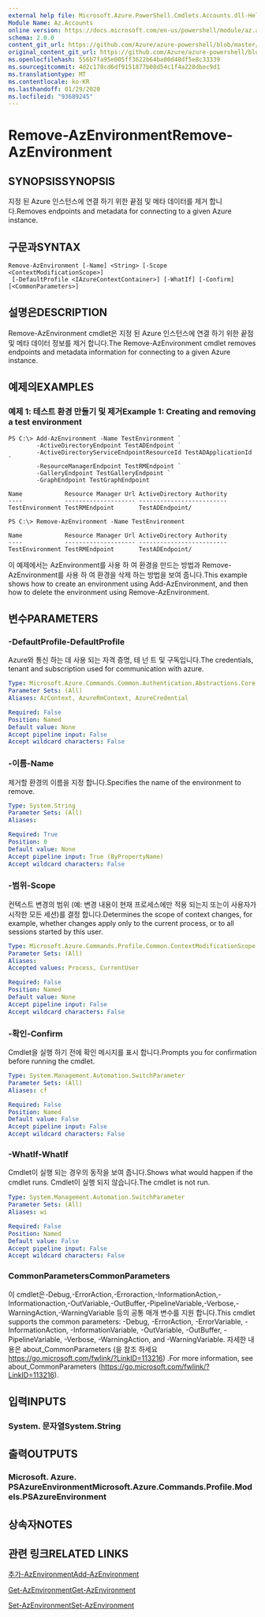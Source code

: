 ```yaml
---
external help file: Microsoft.Azure.PowerShell.Cmdlets.Accounts.dll-Help.xml
Module Name: Az.Accounts
online version: https://docs.microsoft.com/en-us/powershell/module/az.accounts/remove-azenvironment
schema: 2.0.0
content_git_url: https://github.com/Azure/azure-powershell/blob/master/src/Accounts/Accounts/help/Remove-AzEnvironment.md
original_content_git_url: https://github.com/Azure/azure-powershell/blob/master/src/Accounts/Accounts/help/Remove-AzEnvironment.md
ms.openlocfilehash: 556b7fa95e005ff3622b64ba00d48df5e8c33339
ms.sourcegitcommit: 4d2c178cd6df9151877b08d54c1f4a228dbec9d1
ms.translationtype: MT
ms.contentlocale: ko-KR
ms.lasthandoff: 01/29/2020
ms.locfileid: "93689245"
---
```

# <span data-ttu-id="e3ad9-101">Remove-AzEnvironment</span><span class="sxs-lookup"><span data-stu-id="e3ad9-101">Remove-AzEnvironment</span></span>

## <span data-ttu-id="e3ad9-102">SYNOPSIS</span><span class="sxs-lookup"><span data-stu-id="e3ad9-102">SYNOPSIS</span></span>
<span data-ttu-id="e3ad9-103">지정 된 Azure 인스턴스에 연결 하기 위한 끝점 및 메타 데이터를 제거 합니다.</span><span class="sxs-lookup"><span data-stu-id="e3ad9-103">Removes endpoints and metadata for connecting to a given Azure instance.</span></span>

## <span data-ttu-id="e3ad9-104">구문과</span><span class="sxs-lookup"><span data-stu-id="e3ad9-104">SYNTAX</span></span>

```
Remove-AzEnvironment [-Name] <String> [-Scope <ContextModificationScope>]
 [-DefaultProfile <IAzureContextContainer>] [-WhatIf] [-Confirm] [<CommonParameters>]
```

## <span data-ttu-id="e3ad9-105">설명은</span><span class="sxs-lookup"><span data-stu-id="e3ad9-105">DESCRIPTION</span></span>
<span data-ttu-id="e3ad9-106">Remove-AzEnvironment cmdlet은 지정 된 Azure 인스턴스에 연결 하기 위한 끝점 및 메타 데이터 정보를 제거 합니다.</span><span class="sxs-lookup"><span data-stu-id="e3ad9-106">The Remove-AzEnvironment cmdlet removes endpoints and metadata information for connecting to a given Azure instance.</span></span>

## <span data-ttu-id="e3ad9-107">예제의</span><span class="sxs-lookup"><span data-stu-id="e3ad9-107">EXAMPLES</span></span>

### <span data-ttu-id="e3ad9-108">예제 1: 테스트 환경 만들기 및 제거</span><span class="sxs-lookup"><span data-stu-id="e3ad9-108">Example 1: Creating and removing a test environment</span></span>
```
PS C:\> Add-AzEnvironment -Name TestEnvironment `
        -ActiveDirectoryEndpoint TestADEndpoint `
        -ActiveDirectoryServiceEndpointResourceId TestADApplicationId `
        -ResourceManagerEndpoint TestRMEndpoint `
        -GalleryEndpoint TestGalleryEndpoint `
        -GraphEndpoint TestGraphEndpoint

Name            Resource Manager Url ActiveDirectory Authority
----            -------------------- -------------------------
TestEnvironment TestRMEndpoint       TestADEndpoint/

PS C:\> Remove-AzEnvironment -Name TestEnvironment

Name            Resource Manager Url ActiveDirectory Authority
----            -------------------- -------------------------
TestEnvironment TestRMEndpoint       TestADEndpoint/
```

<span data-ttu-id="e3ad9-109">이 예제에서는 AzEnvironment를 사용 하 여 환경을 만드는 방법과 Remove-AzEnvironment를 사용 하 여 환경을 삭제 하는 방법을 보여 줍니다.</span><span class="sxs-lookup"><span data-stu-id="e3ad9-109">This example shows how to create an environment using Add-AzEnvironment, and then how to delete the environment using Remove-AzEnvironment.</span></span>

## <span data-ttu-id="e3ad9-110">변수</span><span class="sxs-lookup"><span data-stu-id="e3ad9-110">PARAMETERS</span></span>

### <span data-ttu-id="e3ad9-111">-DefaultProfile</span><span class="sxs-lookup"><span data-stu-id="e3ad9-111">-DefaultProfile</span></span>
<span data-ttu-id="e3ad9-112">Azure와 통신 하는 데 사용 되는 자격 증명, 테 넌 트 및 구독입니다.</span><span class="sxs-lookup"><span data-stu-id="e3ad9-112">The credentials, tenant and subscription used for communication with azure.</span></span>

```yaml
Type: Microsoft.Azure.Commands.Common.Authentication.Abstractions.Core.IAzureContextContainer
Parameter Sets: (All)
Aliases: AzContext, AzureRmContext, AzureCredential

Required: False
Position: Named
Default value: None
Accept pipeline input: False
Accept wildcard characters: False
```

### <span data-ttu-id="e3ad9-113">-이름</span><span class="sxs-lookup"><span data-stu-id="e3ad9-113">-Name</span></span>
<span data-ttu-id="e3ad9-114">제거할 환경의 이름을 지정 합니다.</span><span class="sxs-lookup"><span data-stu-id="e3ad9-114">Specifies the name of the environment to remove.</span></span>

```yaml
Type: System.String
Parameter Sets: (All)
Aliases:

Required: True
Position: 0
Default value: None
Accept pipeline input: True (ByPropertyName)
Accept wildcard characters: False
```

### <span data-ttu-id="e3ad9-115">-범위</span><span class="sxs-lookup"><span data-stu-id="e3ad9-115">-Scope</span></span>
<span data-ttu-id="e3ad9-116">컨텍스트 변경의 범위 (예: 변경 내용이 현재 프로세스에만 적용 되는지 또는이 사용자가 시작한 모든 세션)를 결정 합니다.</span><span class="sxs-lookup"><span data-stu-id="e3ad9-116">Determines the scope of context changes, for example, whether changes apply only to the current process, or to all sessions started by this user.</span></span>

```yaml
Type: Microsoft.Azure.Commands.Profile.Common.ContextModificationScope
Parameter Sets: (All)
Aliases:
Accepted values: Process, CurrentUser

Required: False
Position: Named
Default value: None
Accept pipeline input: False
Accept wildcard characters: False
```

### <span data-ttu-id="e3ad9-117">-확인</span><span class="sxs-lookup"><span data-stu-id="e3ad9-117">-Confirm</span></span>
<span data-ttu-id="e3ad9-118">Cmdlet을 실행 하기 전에 확인 메시지를 표시 합니다.</span><span class="sxs-lookup"><span data-stu-id="e3ad9-118">Prompts you for confirmation before running the cmdlet.</span></span>

```yaml
Type: System.Management.Automation.SwitchParameter
Parameter Sets: (All)
Aliases: cf

Required: False
Position: Named
Default value: False
Accept pipeline input: False
Accept wildcard characters: False
```

### <span data-ttu-id="e3ad9-119">-WhatIf</span><span class="sxs-lookup"><span data-stu-id="e3ad9-119">-WhatIf</span></span>
<span data-ttu-id="e3ad9-120">Cmdlet이 실행 되는 경우의 동작을 보여 줍니다.</span><span class="sxs-lookup"><span data-stu-id="e3ad9-120">Shows what would happen if the cmdlet runs.</span></span> <span data-ttu-id="e3ad9-121">Cmdlet이 실행 되지 않습니다.</span><span class="sxs-lookup"><span data-stu-id="e3ad9-121">The cmdlet is not run.</span></span>

```yaml
Type: System.Management.Automation.SwitchParameter
Parameter Sets: (All)
Aliases: wi

Required: False
Position: Named
Default value: False
Accept pipeline input: False
Accept wildcard characters: False
```

### <span data-ttu-id="e3ad9-122">CommonParameters</span><span class="sxs-lookup"><span data-stu-id="e3ad9-122">CommonParameters</span></span>
<span data-ttu-id="e3ad9-123">이 cmdlet은-Debug,-ErrorAction,-Erroraction,-InformationAction,-Informationaction,-OutVariable,-OutBuffer,-PipelineVariable,-Verbose,-WarningAction,-WarningVariable 등의 공통 매개 변수를 지원 합니다.</span><span class="sxs-lookup"><span data-stu-id="e3ad9-123">This cmdlet supports the common parameters: -Debug, -ErrorAction, -ErrorVariable, -InformationAction, -InformationVariable, -OutVariable, -OutBuffer, -PipelineVariable, -Verbose, -WarningAction, and -WarningVariable.</span></span> <span data-ttu-id="e3ad9-124">자세한 내용은 about_CommonParameters (을 참조 하세요 https://go.microsoft.com/fwlink/?LinkID=113216) .</span><span class="sxs-lookup"><span data-stu-id="e3ad9-124">For more information, see about_CommonParameters (https://go.microsoft.com/fwlink/?LinkID=113216).</span></span>

## <span data-ttu-id="e3ad9-125">입력</span><span class="sxs-lookup"><span data-stu-id="e3ad9-125">INPUTS</span></span>

### <span data-ttu-id="e3ad9-126">System. 문자열</span><span class="sxs-lookup"><span data-stu-id="e3ad9-126">System.String</span></span>

## <span data-ttu-id="e3ad9-127">출력</span><span class="sxs-lookup"><span data-stu-id="e3ad9-127">OUTPUTS</span></span>

### <span data-ttu-id="e3ad9-128">Microsoft. Azure. PSAzureEnvironment</span><span class="sxs-lookup"><span data-stu-id="e3ad9-128">Microsoft.Azure.Commands.Profile.Models.PSAzureEnvironment</span></span>

## <span data-ttu-id="e3ad9-129">상속자</span><span class="sxs-lookup"><span data-stu-id="e3ad9-129">NOTES</span></span>

## <span data-ttu-id="e3ad9-130">관련 링크</span><span class="sxs-lookup"><span data-stu-id="e3ad9-130">RELATED LINKS</span></span>

[<span data-ttu-id="e3ad9-131">추가-AzEnvironment</span><span class="sxs-lookup"><span data-stu-id="e3ad9-131">Add-AzEnvironment</span></span>](./Add-AzEnvironment.md)

[<span data-ttu-id="e3ad9-132">Get-AzEnvironment</span><span class="sxs-lookup"><span data-stu-id="e3ad9-132">Get-AzEnvironment</span></span>](./Get-AzEnvironment.md)

[<span data-ttu-id="e3ad9-133">Set-AzEnvironment</span><span class="sxs-lookup"><span data-stu-id="e3ad9-133">Set-AzEnvironment</span></span>](./Set-AzEnvironment.md)


